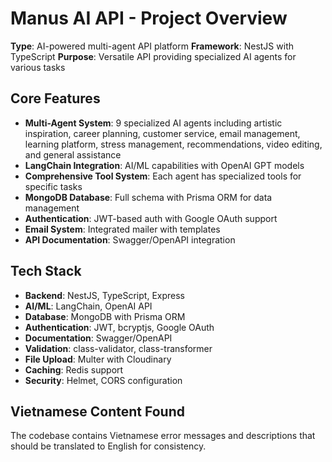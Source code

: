 # Manus AI API - Project Overview

**Type**: AI-powered multi-agent API platform
**Framework**: NestJS with TypeScript
**Purpose**: Versatile API providing specialized AI agents for various tasks

## Core Features

- **Multi-Agent System**: 9 specialized AI agents including artistic inspiration, career planning, customer service, email management, learning platform, stress management, recommendations, video editing, and general assistance
- **LangChain Integration**: AI/ML capabilities with OpenAI GPT models
- **Comprehensive Tool System**: Each agent has specialized tools for specific tasks
- **MongoDB Database**: Full schema with Prisma ORM for data management
- **Authentication**: JWT-based auth with Google OAuth support
- **Email System**: Integrated mailer with templates
- **API Documentation**: Swagger/OpenAPI integration

## Tech Stack

- **Backend**: NestJS, TypeScript, Express
- **AI/ML**: LangChain, OpenAI API
- **Database**: MongoDB with Prisma ORM
- **Authentication**: JWT, bcryptjs, Google OAuth
- **Documentation**: Swagger/OpenAPI
- **Validation**: class-validator, class-transformer
- **File Upload**: Multer with Cloudinary
- **Caching**: Redis support
- **Security**: Helmet, CORS configuration

## Vietnamese Content Found

The codebase contains Vietnamese error messages and descriptions that should be translated to English for consistency.